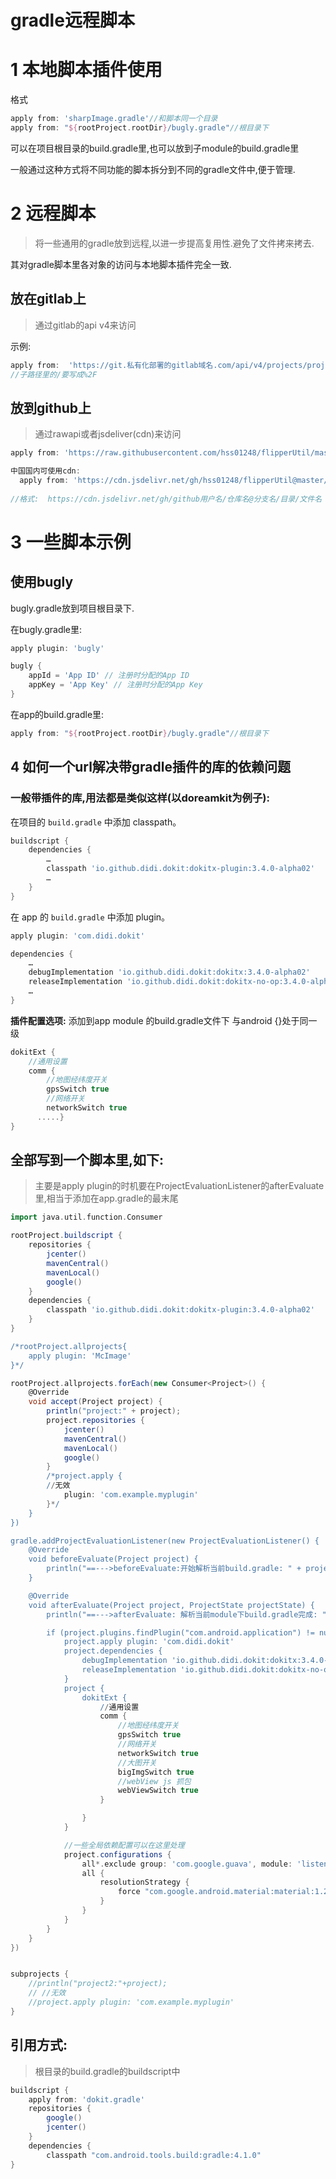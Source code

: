 # gradle远程脚本

#  1 本地脚本插件使用

格式

```groovy
apply from: 'sharpImage.gradle'//和脚本同一个目录
apply from: "${rootProject.rootDir}/bugly.gradle"//根目录下
```

可以在项目根目录的build.gradle里,也可以放到子module的build.gradle里

一般通过这种方式将不同功能的脚本拆分到不同的gradle文件中,便于管理.



# 2 远程脚本

> 将一些通用的gradle放到远程,以进一步提高复用性.避免了文件拷来拷去.

其对gradle脚本里各对象的访问与本地脚本插件完全一致.

## 放在gitlab上

> 通过gitlab的api v4来访问

示例:

```groovy
apply from:  'https://git.私有化部署的gitlab域名.com/api/v4/projects/projectId(工程id)/repository/files/目录名%2F文件名/raw?ref=分支名&private_token=token内容'
//子路径里的/要写成%2F
```

## 放到github上

> 通过rawapi或者jsdeliver(cdn)来访问

```groovy
apply from: 'https://raw.githubusercontent.com/hss01248/flipperUtil/master/remote_forceokhttp3_12.gradle'

中国国内可使用cdn:
  apply from: 'https://cdn.jsdelivr.net/gh/hss01248/flipperUtil@master/remote_forceokhttp3_12.gradle'
  
//格式:  https://cdn.jsdelivr.net/gh/github用户名/仓库名@分支名/目录/文件名
```



# 3 一些脚本示例

## 使用bugly

bugly.gradle放到项目根目录下.

在bugly.gradle里:

```groovy
apply plugin: 'bugly'

bugly {
    appId = 'App ID' // 注册时分配的App ID
    appKey = 'App Key' // 注册时分配的App Key
}
```



在app的build.gradle里:

```groovy
apply from: "${rootProject.rootDir}/bugly.gradle"//根目录下
```



## 4 如何一个url解决带gradle插件的库的依赖问题



### 一般带插件的库,用法都是类似这样(以doreamkit为例子):

在项目的 `build.gradle` 中添加 classpath。

```groovy
buildscript {
    dependencies {
        …
        classpath 'io.github.didi.dokit:dokitx-plugin:3.4.0-alpha02'
        …
    }
}
```

在 app 的 `build.gradle` 中添加 plugin。

```groovy
apply plugin: 'com.didi.dokit'

dependencies {
    …
    debugImplementation 'io.github.didi.dokit:dokitx:3.4.0-alpha02'
    releaseImplementation 'io.github.didi.dokit:dokitx-no-op:3.4.0-alpha02'
    …
}
```

**插件配置选项:** 添加到app module 的build.gradle文件下 与android {}处于同一级

```groovy
dokitExt {
    //通用设置
    comm {
        //地图经纬度开关
        gpsSwitch true
        //网络开关
        networkSwitch true
      .....}
}
```



## 全部写到一个脚本里,如下:

> 主要是apply plugin的时机要在ProjectEvaluationListener的afterEvaluate里,相当于添加在app.gradle的最末尾

```groovy
import java.util.function.Consumer

rootProject.buildscript {
    repositories {
        jcenter()
        mavenCentral()
        mavenLocal()
        google()
    }
    dependencies {
        classpath 'io.github.didi.dokit:dokitx-plugin:3.4.0-alpha02'
    }
}

/*rootProject.allprojects{
    apply plugin: 'McImage'
}*/

rootProject.allprojects.forEach(new Consumer<Project>() {
    @Override
    void accept(Project project) {
        println("project:" + project);
        project.repositories {
            jcenter()
            mavenCentral()
            mavenLocal()
            google()
        }
        /*project.apply {
        //无效
            plugin: 'com.example.myplugin'
        }*/
    }
})

gradle.addProjectEvaluationListener(new ProjectEvaluationListener() {
    @Override
    void beforeEvaluate(Project project) {
        println("==--->beforeEvaluate:开始解析当前build.gradle: " + project);
    }

    @Override
    void afterEvaluate(Project project, ProjectState projectState) {
        println("==--->afterEvaluate: 解析当前module下build.gradle完成: " + project);

        if (project.plugins.findPlugin("com.android.application") != null) {
            project.apply plugin: 'com.didi.dokit'
            project.dependencies {
                debugImplementation 'io.github.didi.dokit:dokitx:3.4.0-alpha02'
                releaseImplementation 'io.github.didi.dokit:dokitx-no-op:3.4.0-alpha02'
            }
            project {
                dokitExt {
                    //通用设置
                    comm {
                        //地图经纬度开关
                        gpsSwitch true
                        //网络开关
                        networkSwitch true
                        //大图开关
                        bigImgSwitch true
                        //webView js 抓包
                        webViewSwitch true
                    }

                }
            }

            //一些全局依赖配置可以在这里处理
            project.configurations {
                all*.exclude group: 'com.google.guava', module: 'listenablefuture'
                all {
                    resolutionStrategy {
                        force "com.google.android.material:material:1.2.1"
                    }
                }
            }
        }
    }
})


subprojects {
    //println("project2:"+project);
    // //无效
    //project.apply plugin: 'com.example.myplugin'
}
```



## 引用方式:

> 根目录的build.gradle的buildscript中

```groovy
buildscript {
    apply from: 'dokit.gradle'
    repositories {
        google()
        jcenter()
    }
    dependencies {
        classpath "com.android.tools.build:gradle:4.1.0"
}
```

